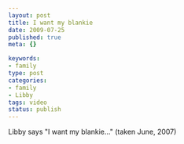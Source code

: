 ```yaml
--- 
layout: post
title: I want my blankie
date: 2009-07-25
published: true
meta: {}

keywords: 
- family
type: post
categories: 
- family
- Libby
tags: video
status: publish
---
```

Libby says "I want my blankie..." (taken June, 2007)<br /><br />
